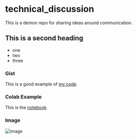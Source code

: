 # technical_discussion
This is a demon repo for sharing ideas around communication.


## This is a second heading

* one
* two
* three

### Gist

This is a good example of [my code](https://gist.github.com/sudhanshuiitt/9061a688f6bf45d3f696522a7c9c76a9).

### Colab Example

This is the [notebook](https://github.com/sudhanshuiitt/technical_discussion/blob/main/technical_docs.ipynb).


### Image

![image](https://github.com/sudhanshuiitt/technical_discussion/assets/25268472/8d7f76c1-2932-4e18-b5ad-38c4f213c123)
